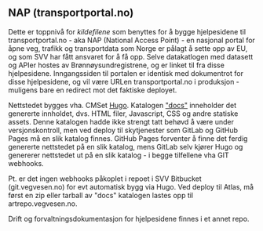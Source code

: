 ## NAP (transportportal.no)

Dette er toppnivå for *kildefilene* som benyttes for å bygge hjelpesidene til transportportal.no - aka NAP (National Access Point) - en nasjonal portal for åpne veg, trafikk og transportdata som Norge er pålagt å sette opp av EU, og som SVV har fått ansvaret for å få opp. Selve datakatlogen med datasett og APIer hostes av Brønnøysundregistrene, og er linket til fra disse hjelpesidene. Inngangssiden til portalen er identisk med dokumentrot for disse hjelpesidene, og vil være URLen transportportal.no i produksjon - muligens bare en redirect mot det faktiske deployet.

Nettstedet bygges vha. CMSet [Hugo](https://gohugo.io/). Katalogen ["docs"](docs/) inneholder det genererte innholdet, dvs. HTML filer, Javascript, CSS og andre statiske assets. Denne katalogen hadde ikke strengt tatt behøvd å være under versjonskontroll, men ved deploy til skytjenester som GitLab og GitHub Pages må en slik katalog finnes. GitHub Pages forventer å finne det ferdig genererte nettstedet på en slik katalog, mens GitLab selv kjører Hugo og genererer nettstedet ut på en slik katalog - i begge tilfellene vha GIT webhooks.

Pt. er det ingen webhooks påkoplet i repoet i SVV Bitbucket (git.vegvesen.no) for evt automatisk bygg via Hugo. Ved deploy til Atlas, må først en zip eller tarball av "docs" katalogen lastes opp til artrepo.vegvesen.no.

Drift og forvaltningsdokumentasjon for hjelpesidene finnes i et annet repo.
